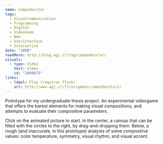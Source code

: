 ```yaml
---
name: Campodecolor
tags:
  - VisualCommunication
  - Programming
  - Digital
  - VideoGame
  - Web
  - UserInterface
  - Interactive
date: "2008"
readMore: http://blog.agj.cl/tag/campodecolor/
visuals:
  - type: Video
    host: Vimeo
    id: "2898875"
links:
  - label: Play (requires Flash)
    url: http://www.agj.cl/files/games/campodecolor1/
---
```



Prototype for my undergraduate thesis project. An experimental videogame that offers the barest elements for making visual compositions, and attempts to evaluate their compositive parameters.

Click on the animated picture to start. In the center, a canvas that can be filled with the circles to the right, by drag-and-dropping them. Below, a rough (and inaccurate, in this prototype) analysis of some compositive values: color temperature, symmetry, visual rhythm, and visual accent.
